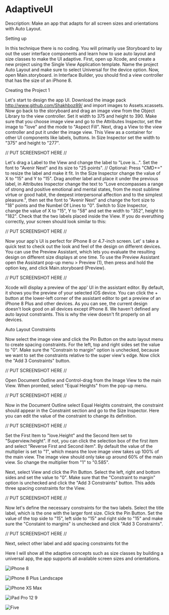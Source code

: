 # AdaptiveUI

Description: Make an app that adapts for all screen sizes and orientations with Auto Layout.

Setting up 

In this technique there is no coding. You will primarily use Storyboard to lay out the
user interface components and learn how to use auto layout and size classes to make the
UI adaptive.
First, open up Xcode, and create a new project using the Single View Application template.
Name the project Auto Layout and make sure to select Universal for the device option.
Now, open Main.storyboard. in Interface Builder, you should find a view controller that
has the size of an iPhone 8.

Creating the Project 1

Let's start to design the app UI. Download the image pack http://www.github.com/Shakhboz89/ and import images to Assets.xcassets.
Now go back to the storyboard and drag an image view from the Object Library to the view controller. Set it width to 375 and height to 390. Make sure that you choose image view and go to the Attributes Inspector, set the image to "love" and the mode to "Aspect Fill".
Next, drag a View to the view controller and put it under the image view. This View as a container for other UI components like labels, buttons. In Size Inspector set the width to "375" and height to "277".

// PUT SCREENSHOT HERE //

Let's drag a Label to the View and change the label to "Love is...". Set the font to "Avenir Next" and its size to "25 points". 
// Optional: Press "CMD+=" to resize the label and make it fit.
In the Size Inspector change the value of X to "15" and Y to "15".
Drag another label and place it under the previous label, in Attributes Inspector change the text to "Love encompasses a range of strong and positive emotional and mental states, from the most sublime virtue or good habit, the deepest interpersonal affection and to the simplest pleasure.", then set the font to "Avenir Next" and change the font size to "18" points and the Numbel Of Lines to "0".
Switch to Size Inspector, change the value of X to "15", Y to "58" and set the width to "352", height to "182".
Check that the two labels placed inside the View. If you do everuthing correctly, your screen should look similar to this: 

// PUT SCREENSHOT HERE //

Now your app's UI is perfect for iPhone 8 or  4.7-inch screen. Let' s take a quick test to check out the look and feel of the design on different devices.
You can use the Preview Assistant, which lets you evaluate the resulting design on different size displays at one time.
To use the Preview Assistant open the Assistant pop-up menu > Preview (1), then press and hold the option key, and click Main.storyboard (Preview).

// PUT SCREENSHOT HERE //

Xcode will display a preview of the app' UI in the assistant editor. By default, it shows you the preview of your selected iOS device. You can click the + button at the lower-left corner of the assistant editor to get a preview of an iPhone 8 Plus and other devices. As you can see, the current design doesn't look good on all devices except iPhone 8. We haven't defined any auto layout constraints. This is why the view doesn't fit properly on all devices.

Auto Layout Constraints

Now select the image view and click the Pin Button on the auto layout menu to create spacing constraints. For the left, top and right sides set the value to "0". Make sure the "Constrain to margin" option is unchecked, because we want to set the constraints relative to the super view's edge. Now click the "Add 3 Constraints" button.

// PUT SCREENSHOT HERE //

Open Document Outline and Control-drag from the Image View to the main View. When promted, select "Equal Heights" from the pop-up menu.

// PUT SCREENSHOT HERE //

Now in the Document Outline select Equal Heights constraint, the constraint should appear in the Constraint section and go to the Size Inspector. Here you can edit the value of the constraint to change its definition.

// PUT SCREENSHOT HERE //

Set the First Item to "love.Height" and the Second Item set to "Superview.height". If not, you can click the selection box of the first item and select "Reverse First and Second item". By default the value of the multiplier is set to "1", which means the love image view takes up 100% of the main view. The image view should only take up around 60% of the main view. So change the multiplier from "1" to "0.585". 

Next, select View and click the Pin Button. Select the left, right and bottom sides and set the value to "0". Make sure that the "Constraint to margin" option is unchecked and click the "Add 3 Constraints" button. This adds three spacing constraints for the View.

// PUT SCREENSHOT HERE //

Now let's define the necessary constraints for the two labels.
Select the title label, which is the one with the larger font size. Click the Pin Button. Set the value of the top side to "15", left side to "15" and right side to "15" and make sure the "Constaint to margins" is unchecked and click "Add 3 Constraints".

// PUT SCREENSHOT HERE //

Next, select other label and add spacing constraints fot the 




Here I will show all the adaptive concepts such as size classes by building a universal app, the app supports all available screen sizes and orientations.


![iPhone 8](https://user-images.githubusercontent.com/46559168/54486921-ed0ce500-48b0-11e9-9c5f-99ca5ed185c5.png)

![iPhone 8 Plus Landscape](https://user-images.githubusercontent.com/46559168/54486942-41b06000-48b1-11e9-892f-bdd5f2dd12e8.png)

![iPhone XS Max](https://user-images.githubusercontent.com/46559168/54486946-4543e700-48b1-11e9-90a6-2c9a024cef7f.png)

![iPad Pro 12 9](https://user-images.githubusercontent.com/46559168/54486950-4bd25e80-48b1-11e9-9e77-ba2bd3fc941c.png)

![Five](https://user-images.githubusercontent.com/46559168/54486952-51c83f80-48b1-11e9-8cb1-81c4ddf9d11a.png)



